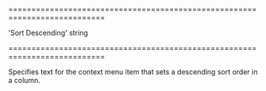 <!--**
/*-------------------------------------------
    Auto-generated file. Do not modify.
-------------------------------------------

**-->
===========================================================================
<!--default-->'Sort Descending'<!--/default-->
<!--type-->string<!--/type-->
===========================================================================

<!--shortDescription-->
Specifies text for the context menu item that sets a descending sort order in a column.
<!--/shortDescription-->

<!--fullDescription-->

<!--/fullDescription-->